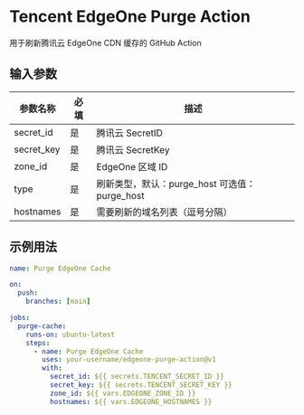 # Tencent EdgeOne Purge Action

用于刷新腾讯云 EdgeOne CDN 缓存的 GitHub Action

## 输入参数

| 参数名称   | 必填 | 描述                                          |
| ---------- | ---- | --------------------------------------------- |
| secret_id  | 是   | 腾讯云 SecretID                               |
| secret_key | 是   | 腾讯云 SecretKey                              |
| zone_id    | 是   | EdgeOne 区域 ID                               |
| type       | 是   | 刷新类型，默认：purge_host 可选值：purge_host |
| hostnames  | 是   | 需要刷新的域名列表（逗号分隔）                |

## 示例用法

```yaml
name: Purge EdgeOne Cache

on:
  push:
    branches: [main]

jobs:
  purge-cache:
    runs-on: ubuntu-latest
    steps:
      - name: Purge EdgeOne Cache
        uses: your-username/edgeone-purge-action@v1
        with:
          secret_id: ${{ secrets.TENCENT_SECRET_ID }}
          secret_key: ${{ secrets.TENCENT_SECRET_KEY }}
          zone_id: ${{ vars.EDGEONE_ZONE_ID }}
          hostnames: ${{ vars.EDGEONE_HOSTNAMES }}
```
